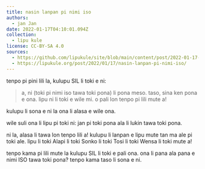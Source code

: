 ```yaml
---
title: nasin lanpan pi nimi iso
authors:
  - jan Jan
date: 2022-01-17T04:10:01.094Z
collection:
  - lipu kule
license: CC-BY-SA 4.0
sources:
  - https://github.com/lipukule/site/blob/main/content/post/2022-01-17-nasin-lanpan-pi-nimi-iso.md
  - https://lipukule.org/post/2022/01/17/nasin-lanpan-pi-nimi-iso/
---
```


tenpo pi pini lili la, kulupu SIL li toki e ni:

> a, ni (toki pi nimi iso tawa toki pona) li pona meso. taso, sina ken pona e ona. lipu ni li toki e wile mi. o pali lon tenpo pi lili mute a!

kulupu li sona e ni la ona li alasa e wile ona.

wile suli ona li lipu pi toki ni: jan pi toki pona ala li lukin tawa toki pona.

ni la, alasa li tawa lon tenpo lili a! kulupu li lanpan e lipu mute tan ma ale pi toki ale. lipu li toki Alapi li toki Sonko li toki Tosi li toki Wensa li toki mute a!

tenpo kama pi lili mute la kulupu SIL li toki e pali ona. ona li pana ala pana e nimi ISO tawa toki pona? tenpo kama taso li sona e ni.
